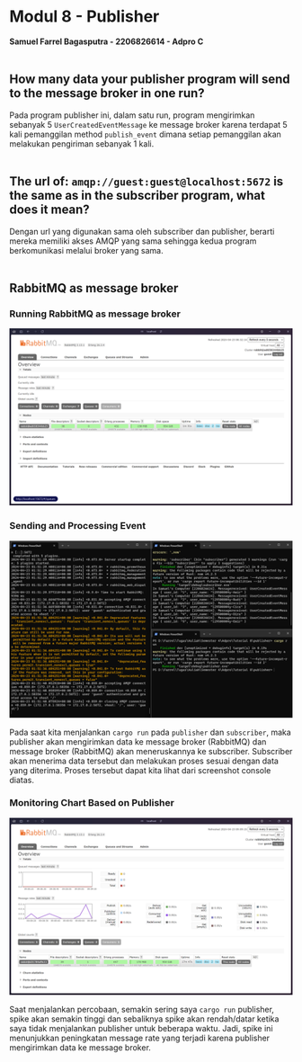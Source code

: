 # Modul 8 - Publisher
**Samuel Farrel Bagasputra - 2206826614 - Adpro C**
<br><br>

## How many data your publisher program will send to the message broker in one run?
Pada program publisher ini, dalam satu run, program mengirimkan sebanyak 5 `UserCreatedEventMessage` ke message broker karena terdapat 5 kali pemanggilan method `publish_event` dimana setiap pemanggilan akan melakukan pengiriman sebanyak 1 kali.<br><br>

## The url of: `amqp://guest:guest@localhost:5672` is the same as in the subscriber program, what does it mean?
Dengan url yang digunakan sama oleh subscriber dan publisher, berarti mereka memiliki akses AMQP yang sama sehingga kedua program berkomunikasi melalui broker yang sama.<br><br>

## RabbitMQ as message broker
### Running RabbitMQ as message broker
<img src = "images/runningRabbitMQ.png"> <br>

### Sending and Processing Event
<img src = "images/SendingAndProcessing.png">

Pada saat kita menjalankan `cargo run` pada `publisher` dan `subscriber`, maka publisher akan mengirimkan data ke message broker (RabbitMQ) dan message broker (RabbitMQ) akan meneruskannya ke subscriber. Subscriber akan menerima data tersebut dan melakukan proses sesuai dengan data yang diterima. Proses tersebut dapat kita lihat dari screenshot console diatas.<br>

### Monitoring Chart Based on Publisher
<img src = "images/MonitoringChart.png">

Saat menjalankan percobaan, semakin sering saya `cargo run` publisher, spike akan semakin tinggi dan sebaliknya spike akan rendah/datar ketika saya tidak menjalankan publisher untuk beberapa waktu. Jadi, spike ini menunjukkan peningkatan message rate yang terjadi karena publisher mengirimkan data ke message broker.<br>
